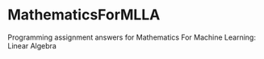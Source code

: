 # MathematicsForMLLA
 Programming assignment answers for Mathematics For Machine Learning: Linear Algebra 
